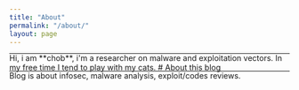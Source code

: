 ```yaml
---
title: "About"
permalink: "/about/"
layout: page
---
```


<hr style="margin: -0.1em 0 !important;">
Hi, i am **chob**, i'm a researcher on malware and exploitation vectors. In my free time I tend to play with my cats.
# About this blog
<hr style="margin: -0.1em 0 !important;">
Blog is about infosec, malware analysis, exploit/codes reviews.
<br>
